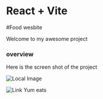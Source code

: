 # React + Vite  
 
#Food wesbite 
 
 Welcome to my awesome project   

 ### overview 
  
  Here is the screen  shot of the project 

![Local Image](../food-website/src/yumseatscafe.netlify.app_(iPad%20Mini).png)   
 
 ![Link Yum eats](https://yumseatscafe.netlify.app)  

